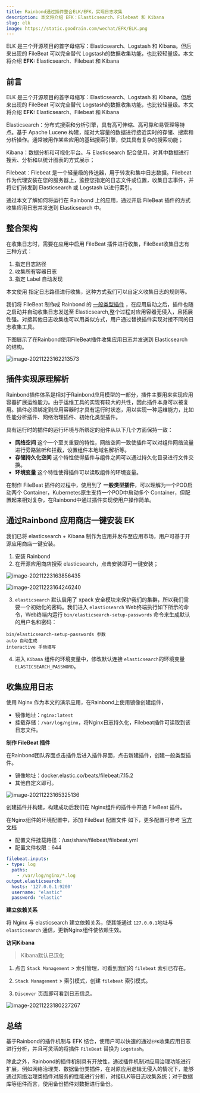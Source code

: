 ```yaml
---
title: Rainbond通过插件整合ELK/EFK，实现日志收集
description: 本文将介绍 EFK：Elasticsearch、Filebeat 和 Kibana
slug: elk
image: https://static.goodrain.com/wechat/EFK/ELK.png
---
```


ELK 是三个开源项目的首字母缩写：Elasticsearch、Logstash 和 Kibana。但后来出现的 FileBeat 可以完全替代 Logstash的数据收集功能，也比较轻量级。本文将介绍 **EFK:** Elasticsearch、Filebeat 和 Kibana
## 前言

ELK 是三个开源项目的首字母缩写：Elasticsearch、Logstash 和 Kibana。但后来出现的 FileBeat 可以完全替代 Logstash的数据收集功能，也比较轻量级。本文将介绍 **EFK:** Elasticsearch、Filebeat 和 Kibana

Elasticsearch：分布式搜索和分析引擎，具有高可伸缩、高可靠和易管理等特点。基于 Apache Lucene 构建，能对大容量的数据进行接近实时的存储、搜索和分析操作。通常被用作某些应用的基础搜索引擎，使其具有复杂的搜索功能；

Kibana：数据分析和可视化平台。与 Elasticsearch 配合使用，对其中数据进行搜索、分析和以统计图表的方式展示；

Filebeat：Filebeat 是一个轻量级的传送器，用于转发和集中日志数据。Filebeat 作为代理安装在您的服务器上，监控您指定的日志文件或位置，收集日志事件，并将它们转发到 Elasticsearch 或 Logstash 以进行索引。



通过本文了解如何将运行在 Rainbond 上的应用，通过开启 FileBeat 插件的方式收集应用日志并发送到 Elasticsearch 中。

## 整合架构

在收集日志时，需要在应用中启用 FileBeat 插件进行收集，FileBeat收集日志有三种方式：

1. 指定日志路径
2. 收集所有容器日志
3. 指定 Label 自动发现

本文使用 指定日志路径进行收集，这种方式我们可以自定义收集日志的规则等。

我们将 FileBeat 制作成 Rainbond 的 [一般类型插件](https://www.rainbond.com/docs/get-start/concept/plugin?channel=itpub) ，在应用启动之后，插件也随之启动并自动收集日志发送至 Elasticsearch,整个过程对应用容器无侵入，且拓展性强。对接其他日志收集也可以用类似方式，用户通过替换插件实现对接不同的日志收集工具。

下图展示了在Rainbond使用FileBeat插件收集应用日志并发送到 Elasticsearch 的结构。

![image-20211223162213573](https://grstatic.oss-cn-shanghai.aliyuncs.com/wechat/EFK/es_architecture.png)

## 插件实现原理解析

Rainbond插件体系是相对于Rainbond应用模型的一部分，插件主要用来实现应用容器扩展运维能力。由于运维工具的实现有较大的共性，因此插件本身可以被复用。插件必须绑定到应用容器时才具有运行时状态，用以实现一种运维能力，比如性能分析插件、网络治理插件、初始化类型插件。

具有运行时的插件的运行环境与所绑定的组件从以下几个方面保持一致：

* **网络空间** 这个一个至关重要的特性，网络空间一致使插件可以对组件网络流量进行旁路监听和拦截，设置组件本地域名解析等。
* **存储持久化空间** 这个特性使得插件与组件之间可以通过持久化目录进行文件交换。
* **环境变量** 这个特性使得插件可以读取组件的环境变量。

在制作 FileBeat 插件的过程中，使用到了 **一般类型插件**，可以理解为一个POD启动两个 Container，Kubernetes原生支持一个POD中启动多个 Container，但配置起来相对复杂，在Rainbond中通过插件实现使用户操作简单。



## 通过Rainbond 应用商店一键安装 EK

我们已将 elasticsearch + Kibana 制作为应用并发布至应用市场，用户可基于开源应用商店一键安装。

1. 安装 Rainbond
2. 在开源应用商店搜索 elasticsearch，点击安装即可一键安装；

![image-20211223163856435](https://grstatic.oss-cn-shanghai.aliyuncs.com/wechat/EFK/es_store.png)

![image-20211223164246240](https://grstatic.oss-cn-shanghai.aliyuncs.com/wechat/EFK/es_topology.png)

3. `elasticsearch` 默认启用了 xpack 安全模块来保护我们的集群，所以我们需要一个初始化的密码。我们进入 `elasticsearch` Web终端执行如下所示的命令，Web终端内运行 `bin/elasticsearch-setup-passwords` 命令来生成默认的用户名和密码：

```shell
bin/elasticsearch-setup-passwords 参数
auto 自动生成
interactive 手动填写
```

4. 进入 `Kibana` 组件的环境变量中，修改默认连接 `elasticsearch`的环境变量 `ELASTICSEARCH_PASSWORD`。



## 收集应用日志

使用 Nginx 作为本文的演示应用，在Rainbond上使用镜像创建组件，

* 镜像地址：`nginx:latest`
* 挂载存储：`/var/log/nginx`，将Nginx日志持久化，Filebeat插件可读取到该日志文件。



**制作 FileBeat 插件**

在Rainbond团队界面点击插件后进入插件界面，点击新建插件，创建一般类型插件。

* 镜像地址：docker.elastic.co/beats/filebeat:7.15.2
* 其他自定义即可。

![image-20211223165325136](https://grstatic.oss-cn-shanghai.aliyuncs.com/wechat/EFK/create_plugin.png)

创建插件并构建，构建成功后我们在 Nginx组件的插件中开通 FileBeat 插件。

在Nginx组件的环境配置中，添加 FileBeat 配置文件 如下，更多配置可参考 [官方文档](https://www.elastic.co/guide/en/beats/filebeat/current/filebeat-reference-yml.html)

* 配置文件挂载路径：/usr/share/filebeat/filebeat.yml
* 配置文件权限：644

```yaml
filebeat.inputs:
- type: log
  paths:
    - /var/log/nginx/*.log
output.elasticsearch:
  hosts: '127.0.0.1:9200'
  username: "elastic"
  password: "elastic"
```



**建立依赖关系**

将 Nginx 与 elasticsearch 建立依赖关系，使其能通过 `127.0.0.1`地址与 `elasticsearch` 通信，更新Nginx组件使依赖生效。



**访问Kibana**

> Kibana默认已汉化

1. 点击 `Stack Management` > 索引管理，可看到我们的 `filebeat` 索引已存在。

2. `Stack Management` > 索引模式，创建 `filebeat` 索引模式。

3. `Discover` 页面即可看到日志信息。

![image-20211223180227267](https://grstatic.oss-cn-shanghai.aliyuncs.com/wechat/EFK/discover.png)



## 总结

基于Rainbond的插件机制与 EFK 结合，使用户可以快速的通过`EFK`收集应用日志进行分析，并且可灵活的将插件 `FileBeat` 替换为 `Logstash`。

除此之外，Rainbond的插件机制具有开放性，通过插件机制对应用治理功能进行扩展，例如网络治理类、数据备份类插件，在对原应用逻辑无侵入的情况下，能够通过网络治理类插件对服务的性能进行分析，对接ELK等日志收集系统；对于数据库等组件而言，使用备份插件对数据进行备份。
